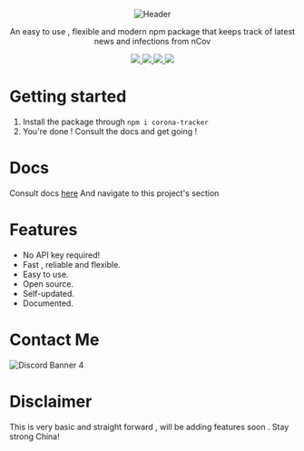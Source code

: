 
<p align="center">
   <img src="https://raw.githubusercontent.com/Jakeisbored/corona-tracker/master/header.png?token=AKIFUTACGTVCYTCDQBGEAHK6IK7XO" alt="Header">
</p>

<p align="center">
 An easy to use , flexible and modern npm package that keeps track of latest news and infections from nCov
</p>

<p align="center">
   <a href="https://www.npmjs.com/package/corona-tracker">
    <img src="https://img.shields.io/badge/npm-by--jake-brightgreen.svg">
  </a>
  <a href="https://www.npmjs.com/package/corona-tracker">
    <img src="https://img.shields.io/npm/dt/corona-tracker.svg?maxAge=3600">
  </a>
  <a href="https://travis-ci.org/jakeisbored/corona-tracker">
    <img src="https://travis-ci.org/jakeisbored/corona-tracker.svg?branch=master">
  </a>
  <a href="https://discord.gg/9fhkSZH">
    <img src="https://discordapp.com/api/guilds/504326398287020035/widget.png?style=shield">
  </a>
</p>

# Getting started
1. Install the package through `npm i corona-tracker`
2. You're done ! Consult the docs and get going !

# Docs
 
 Consult docs [here](https://jakeisbored.github.io)
 And navigate to this project's section

# Features

- No API key required!
- Fast , reliable and flexible.
- Easy to use.
- Open source.
- Self-updated.
- Documented.


# Contact Me

![Discord Banner 4](https://discordapp.com/api/guilds/504326398287020035/widget.png?style=banner4)

# Disclaimer
 This is very basic and straight forward , will be adding features soon . Stay strong China!